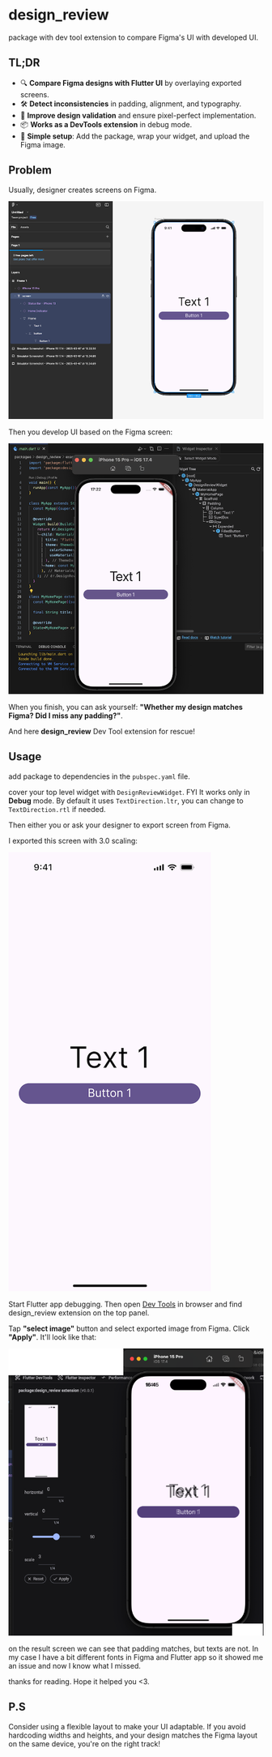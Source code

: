 # design_review

package with dev tool extension to compare Figma's UI with developed UI.

## TL;DR

- 🔍 **Compare Figma designs with Flutter UI** by overlaying exported screens.
- 🛠 **Detect inconsistencies** in padding, alignment, and typography.
- 🚀 **Improve design validation** and ensure pixel-perfect implementation.
- 📦 **Works as a DevTools extension** in debug mode.
- 🎨 **Simple setup**: Add the package, wrap your widget, and upload the Figma image.

## Problem

Usually, designer creates screens on Figma.

![figma](./readme/figma_screen.png)

Then you develop UI based on the Figma screen:

![development](./readme/developing_screen.png)

When you finish, you can ask yourself: **"Whether my design matches Figma? Did I miss any padding?"**.

And here **design_review** Dev Tool extension for rescue!

## Usage

add package to dependencies in the `pubspec.yaml` file.

cover your top level widget with `DesignReviewWidget`. FYI It works only in **Debug** mode. By default it uses `TextDirection.ltr`, you can change to `TextDirection.rtl` if needed.

Then either you or ask your designer to export screen from Figma.

I exported this screen with 3.0 scaling:

![figma_export](./readme/figma_export.png)

Start Flutter app debugging.
Then open [Dev Tools](https://docs.flutter.dev/tools/devtools#start) in browser and find design_review extension on the top panel.

Tap **"select image"** button and select exported image from Figma. Click **"Apply"**.
It'll look like that:

![result](./readme/result_screen.png)

on the result screen we can see that padding matches, but texts are not. In my case I have a bit different fonts in Figma and Flutter app so it showed me an issue and now I know what I missed.

thanks for reading. Hope it helped you <3.

## P.S

Consider using a flexible layout to make your UI adaptable. If you avoid hardcoding widths and heights, and your design matches the Figma layout on the same device, you're on the right track!
